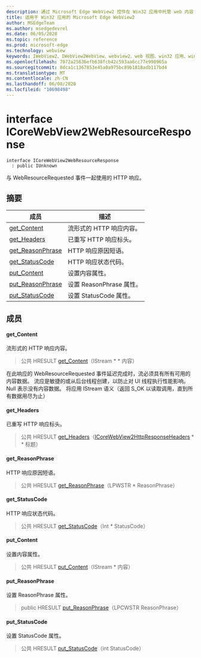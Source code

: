 ```yaml
---
description: 通过 Microsoft Edge WebView2 控件在 Win32 应用中托管 web 内容
title: 适用于 Win32 应用的 Microsoft Edge WebView2
author: MSEdgeTeam
ms.author: msedgedevrel
ms.date: 06/05/2020
ms.topic: reference
ms.prod: microsoft-edge
ms.technology: webview
keywords: IWebView2、IWebView2WebView、webview2、web 视图、win32 应用、win32、edge、ICoreWebView2、ICoreWebView2Controller、浏览器控件、边缘 html
ms.openlocfilehash: 7072a25636efb638fcb42c593aa6cc77e990965a
ms.sourcegitcommit: 8dca1c1367853e45a0a975bc89b1818adb117bd4
ms.translationtype: MT
ms.contentlocale: zh-CN
ms.lasthandoff: 06/08/2020
ms.locfileid: "10698498"
---
```

# interface ICoreWebView2WebResourceResponse 

```
interface ICoreWebView2WebResourceResponse
  : public IUnknown
```

与 WebResourceRequested 事件一起使用的 HTTP 响应。

## 摘要

 成员                        | 描述
--------------------------------|---------------------------------------------
[get_Content](#get_content) | 流形式的 HTTP 响应内容。
[get_Headers](#get_headers) | 已重写 HTTP 响应标头。
[get_ReasonPhrase](#get_reasonphrase) | HTTP 响应原因短语。
[get_StatusCode](#get_statuscode) | HTTP 响应状态代码。
[put_Content](#put_content) | 设置内容属性。
[put_ReasonPhrase](#put_reasonphrase) | 设置 ReasonPhrase 属性。
[put_StatusCode](#put_statuscode) | 设置 StatusCode 属性。

## 成员

#### get_Content 

流形式的 HTTP 响应内容。

> 公共 HRESULT [get_Content](#get_content)（IStream * * 内容）

在此响应的 WebResourceRequested 事件延迟完成时，流必须具有所有可用的内容数据。 流应是敏捷的或从后台线程创建，以防止对 UI 线程执行性能影响。 Null 表示没有内容数据。 将应用 IStream 语义（返回 S_OK 以读取调用，直到所有数据用尽为止）

#### get_Headers 

已重写 HTTP 响应标头。

> 公共 HRESULT [get_Headers](#get_headers)（[ICoreWebView2HttpResponseHeaders](icorewebview2httpresponseheaders.md) * * 标题）

#### get_ReasonPhrase 

HTTP 响应原因短语。

> 公共 HRESULT [get_ReasonPhrase](#get_reasonphrase)（LPWSTR * ReasonPhrase）

#### get_StatusCode 

HTTP 响应状态代码。

> 公共 HRESULT [get_StatusCode](#get_statuscode)（Int * StatusCode）

#### put_Content 

设置内容属性。

> 公共 HRESULT [put_Content](#put_content)（IStream * 内容）

#### put_ReasonPhrase 

设置 ReasonPhrase 属性。

> public HRESULT [put_ReasonPhrase](#put_reasonphrase)（LPCWSTR ReasonPhrase）

#### put_StatusCode 

设置 StatusCode 属性。

> 公共 HRESULT [put_StatusCode](#put_statuscode)（int StatusCode）

